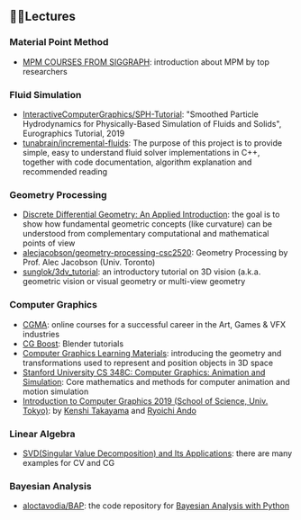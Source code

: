 ## 👩‍🏫Lectures
### Material Point Method
- [MPM COURSES FROM SIGGRAPH](https://www.seas.upenn.edu/~cffjiang/mpmcourse.html): introduction about MPM by top researchers

### Fluid Simulation
- [InteractiveComputerGraphics/SPH-Tutorial](https://github.com/InteractiveComputerGraphics/SPH-Tutorial): "Smoothed Particle Hydrodynamics for Physically-Based Simulation of Fluids and Solids", Eurographics Tutorial, 2019
- [tunabrain/incremental-fluids](https://github.com/tunabrain/incremental-fluids): The purpose of this project is to provide simple, easy to understand fluid solver implementations in C++, together with code documentation, algorithm explanation and recommended reading

### Geometry Processing
- [Discrete Differential Geometry: An Applied Introduction](https://www.cs.cmu.edu/~kmcrane/Projects/DDG/): the goal is to show how fundamental geometric concepts (like curvature) can be understood from complementary computational and mathematical points of view
- [alecjacobson/geometry-processing-csc2520](https://github.com/alecjacobson/geometry-processing-csc2520): Geometry Processing by Prof. Alec Jacobson (Univ. Toronto)
- [sunglok/3dv_tutorial](https://github.com/sunglok/3dv_tutorial): an introductory tutorial on 3D vision (a.k.a. geometric vision or visual geometry or multi-view geometry

### Computer Graphics
- [CGMA](https://www.cgmasteracademy.com/): online courses for a successful career in the Art, Games & VFX industries
- [CG Boost](https://cgboost.com/): Blender tutorials
- [Computer Graphics Learning Materials](https://cglearn.codelight.eu/pub/computer-graphics): introducing the geometry and transformations used to represent and position objects in 3D space
- [Stanford University CS 348C: Computer Graphics: Animation and Simulation](http://graphics.stanford.edu/courses/cs348c-17-fall/): Core mathematics and methods for computer animation and motion simulation
- [Introduction to Computer Graphics 2019 (School of Science, Univ. Tokyo)](http://research.nii.ac.jp/~takayama/teaching/utokyo-iscg-2019/): by [Kenshi Takayama](http://research.nii.ac.jp/~takayama/) and [Ryoichi Ando](http://research.nii.ac.jp/~rand/index.html)

### Linear Algebra
- [SVD(Singular Value Decomposition) and Its Applications](https://pdfslide.net/documents/svdsingular-value-decomposition-and-its-applications-joon-jae-lee-2006-0110.html): there are many examples for CV and CG 

### Bayesian Analysis
- [aloctavodia/BAP](https://github.com/aloctavodia/BAP): the code repository for [Bayesian Analysis with Python](https://www.packtpub.com/big-data-and-business-intelligence/bayesian-analysis-python-second-edition)
